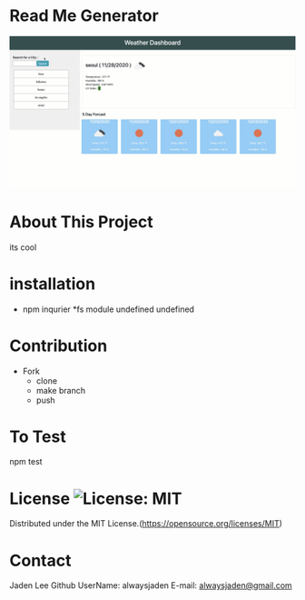 # Read Me Generator 
 ![Read Me Generator](./asset/image/snapshot.gif?raw=true)
# About This Project
its cool
# installation
* npm inqurier
 *fs module
undefined
undefined
# Contribution
* Fork 
  * clone 
  * make branch  
  * push 
 # To Test 
npm test
# License ![License: MIT](https://img.shields.io/badge/License-MIT-yellow.svg)
 Distributed under the MIT License.(https://opensource.org/licenses/MIT)
# Contact 
Jaden Lee 
Github UserName: alwaysjaden 
 E-mail: alwaysjaden@gmail.com 
 